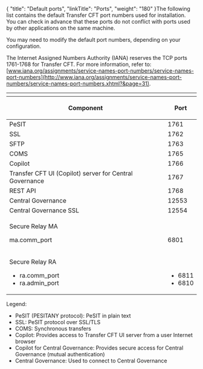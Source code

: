 {
    "title": "Default ports",
    "linkTitle": "Ports",
    "weight": "180"
}The following list contains the default <span class="mc-variable axway_variables.Component_Short_Name variable">Transfer CFT</span> port numbers used for installation. You can check in advance that these ports do not conflict with ports used by other applications on the same machine.

You may need to modify the default port numbers, depending on your configuration.

The Internet Assigned Numbers Authority (IANA) reserves the TCP ports 1761-1768 for <span class="mc-variable axway_variables.Component_Short_Name variable">Transfer CFT</span>. For more information, refer to: [www.iana.org/assignments/service-names-port-numbers/service-names-port-numbers](http://www.iana.org/assignments/service-names-port-numbers/service-names-port-numbers.xhtml?&page=31).

<table>
   <th>
      <tr>
<th>Component         </th>
<th><p>Port</p>         </th>
      </tr>
   </thead>
   <tbody>
      <tr>
         <td>PeSIT         </td>
         <td>1761         </td>
      </tr>
      <tr>
         <td>SSL         </td>
         <td>1762         </td>
      </tr>
      <tr>
         <td>SFTP         </td>
         <td>1763         </td>
      </tr>
      <tr>
         <td>COMS         </td>
         <td>1765         </td>
      </tr>
      <tr>
         <td>Copilot         </td>
         <td>1766         </td>
      </tr>
      <tr>
         <td>Transfer CFT UI (Copilot) server for <span class="mc-variable suite_variables.Central_GovernanceName variable">Central Governance</span>         </td>
         <td>1767         </td>
      </tr>
      <tr>
         <td>REST API         </td>
         <td>1768         </td>
      </tr>
      <tr>
         <td><span class="mc-variable Primary.CG or_UM variable">Central Governance</span>         </td>
         <td>12553         </td>
      </tr>
      <tr>
         <td><span class="mc-variable suite_variables.Central_GovernanceName variable">Central Governance</span> SSL         </td>
         <td>12554         </td>
      </tr>
      <tr>
         <td><p><span class="mc-variable suite_variables.SecureRelayName variable">Secure Relay</span> MA</p>
<p>ma.comm_port</p>         </td>
         <td><p> </p>
<p>6801</p>         </td>
      </tr>
      <tr>
         <td><p><span class="mc-variable suite_variables.SecureRelayName variable">Secure Relay</span> RA</p>
<ul>
<li>ra.comm_port</li>
<li>ra.admin_port</li>
</ul>         </td>
         <td><p> </p>
<ul>
<li>6811</li>
<li>6810</li>
</ul>         </td>
      </tr>
   </tbody>
</table>

Legend:

-   PeSIT (PESITANY protocol): PeSIT in plain text
-   SSL: PeSIT protocol over SSL/TLS
-   COMS: Synchronous transfers
-   Copilot: Provides access to <span class="mc-variable axway_variables.Component_Short_Name variable">Transfer CFT</span> UI server from a user Internet browser
-   Copilot for <span class="mc-variable suite_variables.Central_GovernanceName variable">Central Governance</span>: Provides secure access for <span class="mc-variable Primary.CG or_UM variable">Central Governance</span> (mutual authentication)
-   <span class="mc-variable Primary.CG or_UM variable">Central Governance</span>: Used to connect to Central Governance
